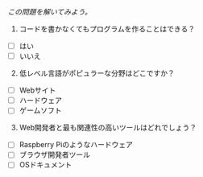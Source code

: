 *この問題を解いてみよう。*

1. コードを書かなくてもプログラムを作ることはできる？

- [ ] はい
- [ ] いいえ

2. 低レベル言語がポピュラーな分野はどこですか？

- [ ] Webサイト
- [ ] ハードウェア
- [ ] ゲームソフト

3. Web開発者と最も関連性の高いツールはどれでしょう？

- [ ] Raspberry Piのようなハードウェア
- [ ] ブラウザ開発者ツール
- [ ] OSドキュメント
